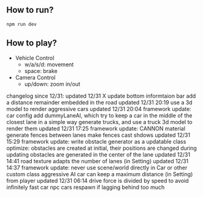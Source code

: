 ## How to run?

`npm run dev`

## How to play?

- Vehicle Control
  - w/a/s/d: movement
  - space: brake
- Camera Control
  - up/down: zoom in/out

changelog since 12/31:
  updated 12/31 X
    update bottom informtaion bar
    add a distance remainder embedded in the road
  updated 12/31 20:19
    use a 3d model to render aggressive cars
  updated 12/31 20:04
    framework update: car config
    add dummyLaneAI, which try to keep a car in the middle of the closest lane in a simple way
    generate trucks, and use a truck 3d model to render them
  updated 12/31 17:25
    framework update: CANNON material
    generate fences between lanes
    make fences cast shdows
  updated 12/31 15:29
    framework update: write obstacle generator as a updatable class
    optimize: obstacles are created at initial, their positions are changed during updating
    obstacles are generated in the center of the lane
  updated 12/31 14:41
    road texture adapts the number of lanes (in Setting)
  updated 12/31 14:37
    framework update: never use scene/world directly in Car or other custom class
    aggressive AI car can keep a maximum distance (in Setting) from player
  updated 12/31 06:14
    drive force is divided by speed to avoid infinitely fast car
    npc cars respawn if lagging behind too much